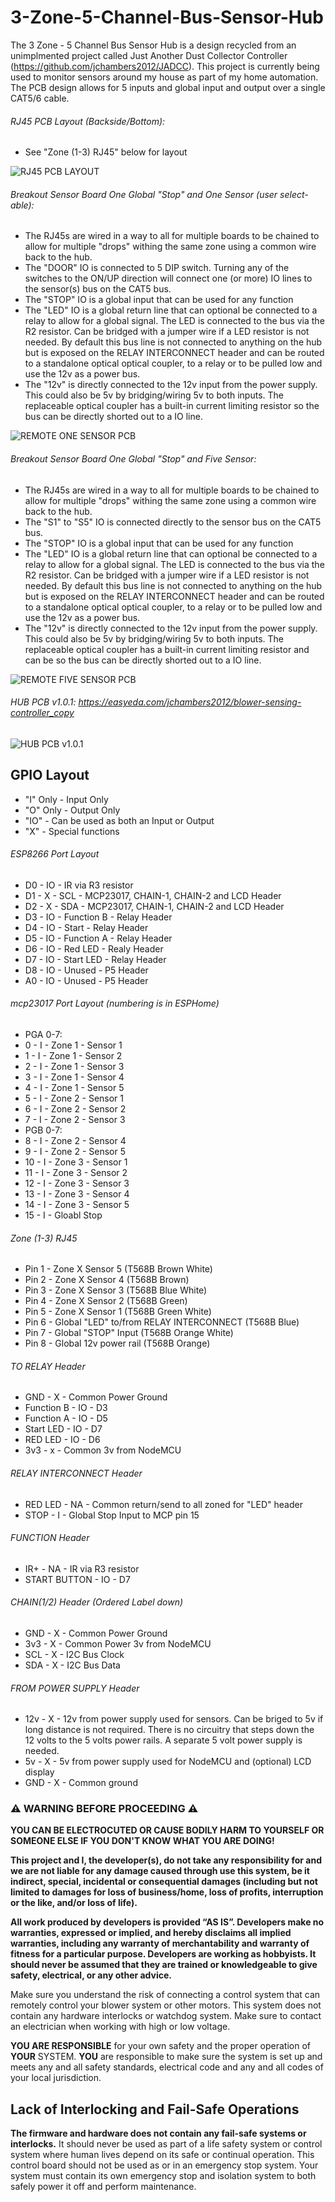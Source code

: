 # 3-Zone-5-Channel-Bus-Sensor-Hub

The 3 Zone - 5 Channel Bus Sensor Hub is a design recycled from an unimplmented project called Just Another Dust Collector Controller (https://github.com/jchambers2012/JADCC).  This project is currently being used to monitor sensors around my house as part of my home automation.  The PCB design allows for 5 inputs and global input and output over a single CAT5/6 cable.


###### RJ45 PCB Layout (Backside/Bottom):
 - See "Zone (1-3) RJ45" below for layout
 
![RJ45 PCB LAYOUT](https://github.com/jchambers2012/3-Zone-5-Channel-Bus-Sensor-Hub/blob/master/Images/RJ45_PINOUT.jpg)

 ###### Breakout Sensor Board One Global "Stop" and One Sensor (user select-able):
 - The RJ45s are wired in a way to all for multiple boards to be chained to allow for multiple "drops" withing the same zone using a common wire back to the hub.    
 - The "DOOR" IO is connected to 5 DIP switch.  Turning any of the switches to the ON/UP direction will connect one (or more) IO lines to the sensor(s) bus on the CAT5 bus.
 - The "STOP" IO is a global input that can be used for any function
 - The "LED" IO is a global return line that can optional be connected to a relay to allow for a global signal.  The LED is connected to the bus via the R2 resistor.  Can be bridged with a jumper wire if a LED resistor is not needed.  By default this bus line is not connected to anything on the hub but is exposed on the RELAY INTERCONNECT header and can be routed to a standalone optical optical coupler, to a relay or to be pulled low and use the 12v as a power bus.
 - The "12v" is directly connected to the 12v input from the power supply.  This could also be 5v by bridging/wiring 5v to both inputs.  The replaceable optical coupler has a built-in current limiting resistor so the bus can be directly shorted out to a IO line. 
 
![REMOTE ONE SENSOR PCB](https://github.com/jchambers2012/3-Zone-5-Channel-Bus-Sensor-Hub/blob/master/Images/REMOTE_1Z_1S.jpg)

###### Breakout Sensor Board One Global "Stop" and Five Sensor:
 - The RJ45s are wired in a way to all for multiple boards to be chained to allow for multiple "drops" withing the same zone using a common wire back to the hub.  
 - The "S1" to "S5" IO is connected directly to the sensor bus on the CAT5 bus.
 - The "STOP" IO is a global input that can be used for any function
 - The "LED" IO is a global return line that can optional be connected to a relay to allow for a global signal.  The LED is connected to the bus via the R2 resistor.  Can be bridged with a jumper wire if a LED resistor is not needed.  By default this bus line is not connected to anything on the hub but is exposed on the RELAY INTERCONNECT header and can be routed to a standalone optical optical coupler, to a relay or to be pulled low and use the 12v as a power bus.
 - The "12v" is directly connected to the 12v input from the power supply.  This could also be 5v by bridging/wiring 5v to both inputs.  The replaceable optical coupler has a built-in current limiting resistor and can be so the bus can be directly shorted out to a IO line. 
 
![REMOTE FIVE SENSOR PCB](https://github.com/jchambers2012/3-Zone-5-Channel-Bus-Sensor-Hub/blob/master/Images/REMOTE_1Z_5S.jpg)


###### HUB PCB v1.0.1: https://easyeda.com/jchambers2012/blower-sensing-controller_copy

![HUB PCB v1.0.1](https://github.com/jchambers2012/3-Zone-5-Channel-Bus-Sensor-Hub/blob/master/Images/PCB_HUB.jpg)

## GPIO Layout

- "I" Only - Input Only
- "O" Only - Output Only 
- "IO"     - Can be used as both an Input or Output 
- "X"      - Special functions

###### ESP8266 Port Layout
- D0 - IO - IR via R3 resistor
- D1 - X  - SCL        - MCP23017, CHAIN-1, CHAIN-2 and LCD Header
- D2 - X  - SDA        - MCP23017, CHAIN-1, CHAIN-2 and LCD Header
- D3 - IO - Function B - Relay Header
- D4 - IO - Start      - Relay Header
- D5 - IO - Function A - Relay Header
- D6 - IO - Red LED    - Realy Header
- D7 - IO - Start LED  - Relay Header
- D8 - IO - Unused     - P5 Header
- A0 - IO - Unused     - P5 Header

###### mcp23017 Port Layout (numbering is in ESPHome)
- PGA 0-7:
-  0 - I  - Zone 1 - Sensor 1
-  1 - I  - Zone 1 - Sensor 2
-  2 - I  - Zone 1 - Sensor 3
-  3 - I  - Zone 1 - Sensor 4
-  4 - I  - Zone 1 - Sensor 5 
-  5 - I  - Zone 2 - Sensor 1
-  6 - I  - Zone 2 - Sensor 2
-  7 - I  - Zone 2 - Sensor 3
- PGB 0-7:
-  8 - I  - Zone 2 - Sensor 4
-  9 - I  - Zone 2 - Sensor 5
- 10 - I  - Zone 3 - Sensor 1
- 11 - I  - Zone 3 - Sensor 2
- 12 - I  - Zone 3 - Sensor 3
- 13 - I  - Zone 3 - Sensor 4
- 14 - I  - Zone 3 - Sensor 5
- 15 - I  - Gloabl Stop

###### Zone (1-3) RJ45
- Pin 1 - Zone X Sensor 5 (T568B Brown White)
- Pin 2 - Zone X Sensor 4 (T568B Brown)
- Pin 3 - Zone X Sensor 3 (T568B Blue White)
- Pin 4 - Zone X Sensor 2 (T568B Green)
- Pin 5 - Zone X Sensor 1 (T568B Green White)
- Pin 6 - Global "LED" to/from RELAY INTERCONNECT (T568B Blue)
- Pin 7 - Global "STOP" Input (T568B Orange White)
- Pin 8 - Global 12v power rail (T568B Orange)

###### TO RELAY Header
- GND        - X - Common Power Ground
- Function B - IO - D3
- Function A - IO - D5
- Start LED  - IO - D7
- RED LED    - IO - D6
- 3v3        - x  - Common 3v from NodeMCU

###### RELAY INTERCONNECT Header
- RED LED - NA - Common return/send to all zoned for "LED" header
- STOP    - I  - Global Stop Input to MCP pin 15

###### FUNCTION Header
- IR+          - NA - IR via R3 resistor
- START BUTTON - IO - D7

###### CHAIN(1/2) Header (Ordered Label down)
- GND - X - Common Power Ground
- 3v3 - X - Common Power 3v from NodeMCU
- SCL - X - I2C Bus Clock
- SDA - X - I2C Bus Data

###### FROM POWER SUPPLY Header
- 12v - X - 12v from power supply used for sensors.  Can be briged to 5v if long distance is not required.  There is no circuitry that steps down the 12 volts to the 5 volts power rails. A separate 5 volt power supply is needed.
- 5v  - X - 5v from power supply used for NodeMCU and (optional) LCD display
- GND - X - Common ground


### :warning: WARNING BEFORE PROCEEDING :warning: 
**YOU CAN BE ELECTROCUTED OR CAUSE BODILY HARM TO YOURSELF OR SOMEONE ELSE IF YOU DON'T KNOW WHAT YOU ARE DOING!**

**This project and I, the developer(s), do not take any responsibility for and we are not liable for any damage caused through use this system, be it indirect, special, incidental or consequential damages (including but not limited to damages for loss of business/home, loss of profits, interruption or the like, and/or loss of life).**

**All work produced by developers is provided “AS IS”. Developers make no warranties, expressed or implied, and hereby disclaims all implied warranties, including any warranty of merchantability and warranty of fitness for a particular purpose.  Developers are working as hobbyists.  It should never be assumed that they are trained or knowledgeable to give safety, electrical, or any other advice.**

Make sure you understand the risk of connecting a control system that can remotely control your blower system or other motors.  This system does not contain any hardware interlocks or watchdog system.  Make sure to contact an electrician when working with high or low voltage.  

**YOU ARE RESPONSIBLE** for your own safety and the proper operation of **YOUR** SYSTEM.  **YOU** are responsible to make sure the system is set up and meets any and all safety standards, electrical code and any and all codes of your local jurisdiction.

## Lack of Interlocking and Fail-Safe Operations
**The firmware and hardware does not contain any fail-safe systems or interlocks.**  It should never be used as part of a life safety system or control system where human lives depend on its safe or continual operation.  This control board should not be used as or in an emergency stop system.  Your system must contain its own emergency stop and isolation system to both safely power it off and perform maintenance.
